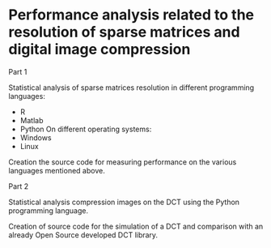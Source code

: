 # Performance analysis related to the resolution of sparse matrices and digital image compression
Part 1

Statistical analysis of sparse matrices resolution in different programming languages:
- R
- Matlab
- Python
On different operating systems:
- Windows
- Linux

Creation the source code for measuring performance on the various languages mentioned above.

Part 2

Statistical analysis compression images on the DCT using the Python programming language.

Creation of source code for the simulation of a DCT and comparison with an already Open Source developed DCT library.

